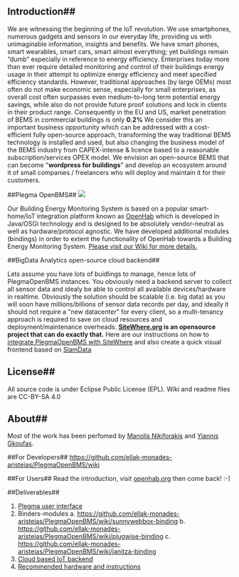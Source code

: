 ## Introduction##

We are witnessing the beginning of the IoT revolution. We use smartphones, numerous gadgets and sensors in our everyday life, providing us with unimaginable information, insights and benefits. We have smart phones, smart wearables, smart cars, smart almost everything; yet buildings remain “dumb” especially in reference to energy efficiency. 
Enterprises today more than ever require detailed monitoring and control of their buildings energy usage in their attempt to optimize energy efficiency and meet specified efficiency standards. However, traditional approaches (by large OEMs) most often do not make economic sense, especially for small enterprises, as overall cost often surpasses even medium-to-long term potential energy savings, while also do not provide future proof solutions and lock in clients in their product range. Consequently in the EU and US, market penetration of BEMS in commercial buildings is only **0.2%**
We consider this an important business opportunity which can be addressed with a cost-efficient fully open-source approach, transforming the way traditional BEMS technology is installed and used, but also changing the business model of the BEMS industry from CAPEX-intense & licence based to a reasonable subscription/services OPEX model.  We envision an open-source BEMS that can become "**wordpress for buildings**" and develop an ecosystem around it of small companies / freelancers who will deploy and maintain it for their customers. 

##Plegma OpenBMS##
![](https://raw.githubusercontent.com/wiki/ellak-monades-aristeias/PlegmaOpenBMS/screenshot.png)

Our Building Energy Monitoring System is based on a popular smart-home/IoT integration platform known as [OpenHab](http://openhab.org) which is developed in Java/OSGi technology and is designed to be absolutely vendor-neutral as well as hardware/protocol agnostic. We have developed additional modules (bindings) in order to extent the functionality of OpenHab towards a Building Energy Monitoring System.  [Please visit our Wiki for more details.](https://github.com/ellak-monades-aristeias/PlegmaOpenBMS/wiki)


##BigData Analytics open-source cloud backend##

Lets assume you have lots of buidlings to manage, hence lots of PlegmaOpenBMS instances. You obviously need a backend server to collect all sensor data and idealy be able to control all available devices/hardware in realtime. Obviously the solution should be scalable (i.e. big data) as you will soon have millions/billions of sensor data records per day, and ideally it should not require a "new datacenter" for every client, so a multi-tenancy approach is required to save on cloud resources and deployment/maintenance overheads.  **[SiteWhere.org](http://www.sitewhere.org/) is an opensource project that can do exactly that.** Here are our instructions on how to [integrate PlegmaOpenBMS with SiteWhere](sitewhere.md) and also create a quick visual frontend based on [SlamData](http://slamdata.com/)

## License##
All source code is under Eclipse Public License (EPL). Wiki and readme files are CC-BY-SA 4.0 

## About##
Most of the work has been perfomed by [Manolis Nikiforakis](http://linkedin.com/in/mnikiforakis) and [Yiannis Gkoufas](https://gr.linkedin.com/pub/yiannis-gkoufas/18/217/712).


##For Developers##
https://github.com/ellak-monades-aristeias/PlegmaOpenBMS/wiki

##For Users##
Read the introduction, visit [openhab.org](http://www.openhab.org/) then come back! :-)

##Deliverables##
 1. [Plegma user interface](https://github.com/ellak-monades-aristeias/PlegmaOpenBMS/wiki/PlegmaOpenBMS-User-Interface)
 2. Binders-modules
	 a. https://github.com/ellak-monades-aristeias/PlegmaOpenBMS/wiki/sunnywebbox-binding
	 b. https://github.com/ellak-monades-aristeias/PlegmaOpenBMS/wiki/plugwise-binding
	 c. https://github.com/ellak-monades-aristeias/PlegmaOpenBMS/wiki/janitza-binding
 3. [Cloud based IoT backend](https://github.com/ellak-monades-aristeias/PlegmaOpenBMS/blob/clean/sitewhere.md)
 4. [Recommended hardware and instructions](https://github.com/ellak-monades-aristeias/PlegmaOpenBMS/wiki/bbg)